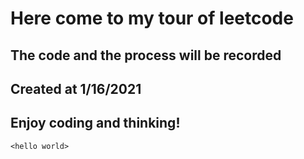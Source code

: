 # Here come to my tour of leetcode

## The code and the process will be recorded 

## Created at 1/16/2021

## Enjoy coding and thinking!

`<hello world>`
